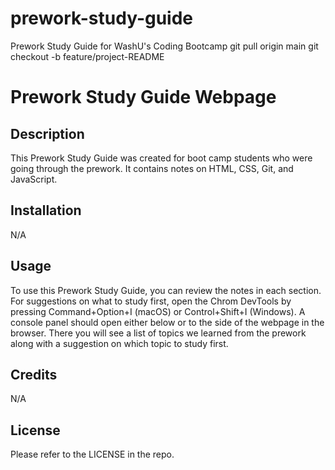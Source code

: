 # prework-study-guide
Prework Study Guide for WashU's Coding Bootcamp
git pull origin main
git checkout -b feature/project-README

# Prework Study Guide Webpage

## Description

This Prework Study Guide was created for boot camp students who were going through the prework. It contains notes on HTML, CSS, Git, and JavaScript. 

## Installation

N/A

## Usage

To use this Prework Study Guide, you can review the notes in each section. For suggestions on what to study first, open the Chrom DevTools by pressing Command+Option+I (macOS) or Control+Shift+I (Windows). A console panel should open either below or to the side of the webpage in the browser. There you will see a list of topics we learned from the prework along with a suggestion on which topic to study first.

## Credits

N/A

## License

Please refer to the LICENSE in the repo.